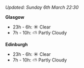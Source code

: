 *Updated: Sunday 6th March 22:30*

**Glasgow**

* 23h - 6h: :sunny: Clear
* 7h - 10h: :partly_sunny: Partly Cloudy

**Edinburgh**

* 23h - 6h: :sunny: Clear
* 7h - 10h: :partly_sunny: Partly Cloudy

